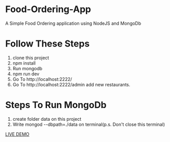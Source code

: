 # Food-Ordering-App
A Simple Food Ordering application using NodeJS and MongoDb

# Follow These Steps

1. clone this project
2. npm install
3. Run mongodb
4. npm run dev
5. Go To  http://localhost:2222/
6. Go To http://localhost:2222/admin add new restaurants.

# Steps To Run MongoDb

1. create folder data on this project
2. Write mongod --dbpath=./data on terminal(p.s. Don't close this terminal)

<a href="https://food-delievery.herokuapp.com/">LIVE DEMO</a>
